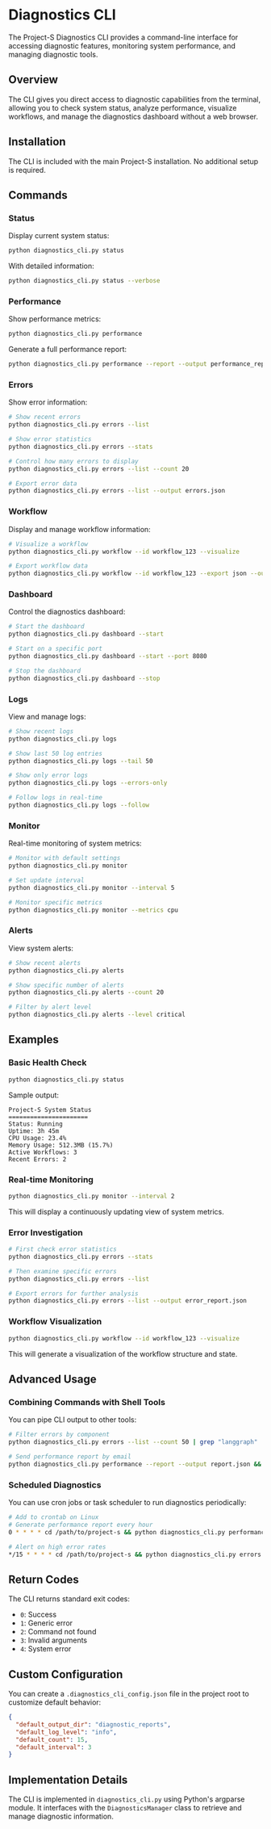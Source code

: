 # Diagnostics CLI

The Project-S Diagnostics CLI provides a command-line interface for accessing diagnostic features, monitoring system performance, and managing diagnostic tools.

## Overview

The CLI gives you direct access to diagnostic capabilities from the terminal, allowing you to check system status, analyze performance, visualize workflows, and manage the diagnostics dashboard without a web browser.

## Installation

The CLI is included with the main Project-S installation. No additional setup is required.

## Commands

### Status

Display current system status:

```bash
python diagnostics_cli.py status
```

With detailed information:

```bash
python diagnostics_cli.py status --verbose
```

### Performance

Show performance metrics:

```bash
python diagnostics_cli.py performance
```

Generate a full performance report:

```bash
python diagnostics_cli.py performance --report --output performance_report.json
```

### Errors

Show error information:

```bash
# Show recent errors
python diagnostics_cli.py errors --list

# Show error statistics
python diagnostics_cli.py errors --stats

# Control how many errors to display
python diagnostics_cli.py errors --list --count 20

# Export error data
python diagnostics_cli.py errors --list --output errors.json
```

### Workflow

Display and manage workflow information:

```bash
# Visualize a workflow
python diagnostics_cli.py workflow --id workflow_123 --visualize

# Export workflow data
python diagnostics_cli.py workflow --id workflow_123 --export json --output workflow_data.json
```

### Dashboard

Control the diagnostics dashboard:

```bash
# Start the dashboard
python diagnostics_cli.py dashboard --start

# Start on a specific port
python diagnostics_cli.py dashboard --start --port 8080

# Stop the dashboard
python diagnostics_cli.py dashboard --stop
```

### Logs

View and manage logs:

```bash
# Show recent logs
python diagnostics_cli.py logs

# Show last 50 log entries
python diagnostics_cli.py logs --tail 50

# Show only error logs
python diagnostics_cli.py logs --errors-only

# Follow logs in real-time
python diagnostics_cli.py logs --follow
```

### Monitor

Real-time monitoring of system metrics:

```bash
# Monitor with default settings
python diagnostics_cli.py monitor

# Set update interval
python diagnostics_cli.py monitor --interval 5

# Monitor specific metrics
python diagnostics_cli.py monitor --metrics cpu
```

### Alerts

View system alerts:

```bash
# Show recent alerts
python diagnostics_cli.py alerts

# Show specific number of alerts
python diagnostics_cli.py alerts --count 20

# Filter by alert level
python diagnostics_cli.py alerts --level critical
```

## Examples

### Basic Health Check

```bash
python diagnostics_cli.py status
```

Sample output:
```
Project-S System Status
======================
Status: Running
Uptime: 3h 45m
CPU Usage: 23.4%
Memory Usage: 512.3MB (15.7%)
Active Workflows: 3
Recent Errors: 2
```

### Real-time Monitoring

```bash
python diagnostics_cli.py monitor --interval 2
```

This will display a continuously updating view of system metrics.

### Error Investigation

```bash
# First check error statistics
python diagnostics_cli.py errors --stats

# Then examine specific errors
python diagnostics_cli.py errors --list

# Export errors for further analysis
python diagnostics_cli.py errors --list --output error_report.json
```

### Workflow Visualization

```bash
python diagnostics_cli.py workflow --id workflow_123 --visualize
```

This will generate a visualization of the workflow structure and state.

## Advanced Usage

### Combining Commands with Shell Tools

You can pipe CLI output to other tools:

```bash
# Filter errors by component
python diagnostics_cli.py errors --list --count 50 | grep "langgraph"

# Send performance report by email
python diagnostics_cli.py performance --report --output report.json && mail -a report.json -s "Performance Report" admin@example.com
```

### Scheduled Diagnostics

You can use cron jobs or task scheduler to run diagnostics periodically:

```bash
# Add to crontab on Linux
# Generate performance report every hour
0 * * * * cd /path/to/project-s && python diagnostics_cli.py performance --report --output /var/log/project-s/perf_$(date +\%Y\%m\%d\%H).json

# Alert on high error rates
*/15 * * * * cd /path/to/project-s && python diagnostics_cli.py errors --stats | grep -q "Error rate: [5-9][0-9]" && python notify.py "High error rate detected"
```

## Return Codes

The CLI returns standard exit codes:

- `0`: Success
- `1`: Generic error
- `2`: Command not found
- `3`: Invalid arguments
- `4`: System error

## Custom Configuration

You can create a `.diagnostics_cli_config.json` file in the project root to customize default behavior:

```json
{
  "default_output_dir": "diagnostic_reports",
  "default_log_level": "info",
  "default_count": 15,
  "default_interval": 3
}
```

## Implementation Details

The CLI is implemented in `diagnostics_cli.py` using Python's argparse module. It interfaces with the `DiagnosticsManager` class to retrieve and manage diagnostic information.
